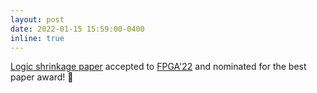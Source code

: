 ```yaml
---
layout: post
date: 2022-01-15 15:59:00-0400
inline: true
---
```


[Logic shrinkage paper](https://arxiv.org/pdf/2112.02346.pdf) accepted to [FPGA'22](https://www.isfpga.org/) and nominated for the best paper award! :tada:
